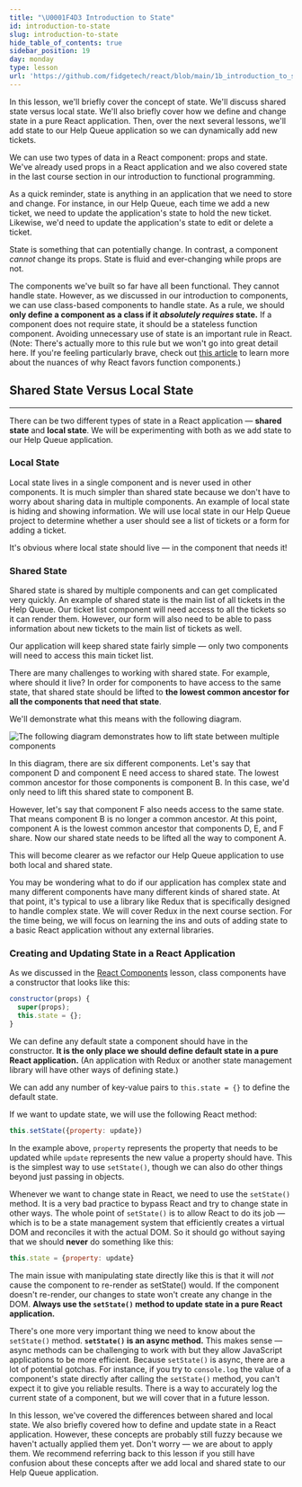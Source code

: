 ```yaml
---
title: "\U0001F4D3 Introduction to State"
id: introduction-to-state
slug: introduction-to-state
hide_table_of_contents: true
sidebar_position: 19
day: monday
type: lesson
url: 'https://github.com/fidgetech/react/blob/main/1b_introduction_to_state.md'
---
```


In this lesson, we'll briefly cover the concept of state. We'll discuss shared state versus local state. We'll also briefly cover how we define and change state in a pure React application. Then, over the next several lessons, we'll add state to our Help Queue application so we can dynamically add new tickets.

We can use two types of data in a React component: props and state. We've already used props in a React application and we also covered state in the last course section in our introduction to functional programming.

As a quick reminder, state is anything in an application that we need to store and change. For instance, in our Help Queue, each time we add a new ticket, we need to update the application's state to hold the new ticket. Likewise, we'd need to update the application's state to edit or delete a ticket.

State is something that can potentially change. In contrast, a component _cannot_ change its props. State is fluid and ever-changing while props are not.

The components we've built so far have all been functional. They cannot handle state. However, as we discussed in our introduction to components, we can use class-based components to handle state. As a rule, we should **only define a component as a class if it _absolutely requires_ state.** If a component does not require state, it should be a stateless function component. Avoiding unnecessary use of state is an important rule in React. (Note: There's actually more to this rule but we won't go into great detail here. If you're feeling particularly brave, check out [this article](https://overreacted.io/how-are-function-components-different-from-classes/) to learn more about the nuances of why React favors function components.)

## Shared State Versus Local State
---

There can be two different types of state in a React application — **shared state** and **local state**. We will be experimenting with both as we add state to our Help Queue application.

### Local State

Local state lives in a single component and is never used in other components. It is much simpler than shared state because we don't have to worry about sharing data in multiple components. An example of local state is hiding and showing information. We will use local state in our Help Queue project to determine whether a user should see a list of tickets or a form for adding a ticket. 

It's obvious where local state should live — in the component that needs it!

### Shared State

Shared state is shared by multiple components and can get complicated very quickly. An example of shared state is the main list of all tickets in the Help Queue. Our ticket list component will need access to all the tickets so it can render them. However, our form will also need to be able to pass information about new tickets to the main list of tickets as well.

Our application will keep shared state fairly simple — only two components will need to access this main ticket list.

There are many challenges to working with shared state. For example, where should it live? In order for components to have access to the same state, that shared state should be lifted to **the lowest common ancestor for all the components that need that state**.

We'll demonstrate what this means with the following diagram.

![The following diagram demonstrates how to lift state between multiple components](https://learnhowtoprogram.s3.us-west-2.amazonaws.com/React/Week-1-React-2019/state-diagram.jpg)

In this diagram, there are six different components. Let's say that component D and component E need access to shared state. The lowest common ancestor for those components is component B. In this case, we'd only need to lift this shared state to component B.

However, let's say that component F also needs access to the same state. That means component B is no longer a common ancestor. At this point, component A is the lowest common ancestor that components D, E, and F share. Now our shared state needs to be lifted all the way to component A.

This will become clearer as we refactor our Help Queue application to use both local and shared state.

You may be wondering what to do if our application has complex state and many different components have many different kinds of shared state. At that point, it's typical to use a library like Redux that is specifically designed to handle complex state. We will cover Redux in the next course section. For the time being, we will focus on learning the ins and outs of adding state to a basic React application without any external libraries.

### Creating and Updating State in a React Application

As we discussed in the [React Components](/react/react-fundamentals/react-components) lesson, class components have a constructor that looks like this:

```js
constructor(props) {
  super(props);
  this.state = {};
}
```

We can define any default state a component should have in the constructor. **It is the only place we should define default state in a pure React application.** (An application with Redux or another state management library will have other ways of defining state.)

We can add any number of key-value pairs to `this.state = {}` to define the default state.

If we want to update state, we will use the following React method:

```js
this.setState({property: update})
```

In the example above, `property` represents the property that needs to be updated while `update` represents the new value a property should have. This is the simplest way to use `setState()`, though we can also do other things beyond just passing in objects.

Whenever we want to change state in React, we need to use the `setState()` method. It is a very bad practice to bypass React and try to change state in other ways. The whole point of `setState()` is to allow React to do its job — which is to be a state management system that efficiently creates a virtual DOM and reconciles it with the actual DOM. So it should go without saying that we should **never** do something like this:

```js
this.state = {property: update}
```

The main issue with manipulating state directly like this is that it will *not* cause the component to re-render as setState() would. If the component doesn't re-render, our changes to state won't create any change in the DOM. **Always use the `setState()` method to update state in a pure React application.**

There's one more very important thing we need to know about the `setState()` method. **`setState()` is an async method.** This makes sense — async methods can be challenging to work with but they allow JavaScript applications to be more efficient. Because `setState()` is async, there are a lot of potential gotchas. For instance, if you try to `console.log` the value of a component's state directly after calling the `setState()` method, you can't expect it to give you reliable results. There is a way to accurately log the current state of a component, but we will cover that in a future lesson.

In this lesson, we've covered the differences between shared and local state. We also briefly covered how to define and update state in a React application. However, these concepts are probably still fuzzy because we haven't actually applied them yet. Don't worry — we are about to apply them. We recommend referring back to this lesson if you still have confusion about these concepts after we add local and shared state to our Help Queue application.
